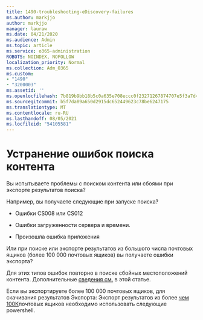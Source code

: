 ```yaml
---
title: 1490-troubleshooting-eDiscovery-failures
ms.author: markjjo
author: markjjo
manager: lauraw
ms.date: 04/21/2020
ms.audience: Admin
ms.topic: article
ms.service: o365-administration
ROBOTS: NOINDEX, NOFOLLOW
localization_priority: Normal
ms.collection: Adm_O365
ms.custom:
- "1490"
- "3200003"
ms.assetid: ''
ms.openlocfilehash: 7b819b9bb18b5c0a635e708eccc0f23271267874707e5f3a7d41b633a05f2822
ms.sourcegitcommit: b5f7da89a650d2915dc652449623c78be6247175
ms.translationtype: MT
ms.contentlocale: ru-RU
ms.lasthandoff: 08/05/2021
ms.locfileid: "54105581"
---
```

# <a name="troubleshoot-content-search-errors"></a>Устранение ошибок поиска контента

Вы испытываете проблемы с поиском контента или сбоями при экспорте результатов поиска?

Например, вы получаете следующие при запуске поиска?

- Ошибки CS008 или CS012

- Ошибки загруженности сервера и времени.

- Произошла ошибка приложения

Или при поиске или экспорте результатов из большого числа почтовых ящиков (более 100 000 почтовых ящиков) вы получаете ошибки экспорта?

Для этих типов ошибок повторно в поиске сбойных местоположений контента. Дополнительные  [сведения см.](https://docs.microsoft.com/microsoft-365/compliance/retry-failed-content-search) в этой статье.

Если вы экспортируете более 100 000 почтовых ящиков, для скачивания результатов Экспорта: Экспорт результатов из более  [чем 100K](https://docs.microsoft.com/microsoft-365/compliance/export-search-results?view=o365-worldwide%23exporting-results-from-more-than-100000-mailboxes)почтовых ящиков необходимо использовать следующие powershell.
